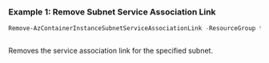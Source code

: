 ### Example 1: Remove Subnet Service Association Link
```powershell
Remove-AzContainerInstanceSubnetServiceAssociationLink -ResourceGroup testRg -SubnetName testSubnetName -VirtualNetworkName testVnetName
```

```output
```
Removes the service association link for the specified subnet.
